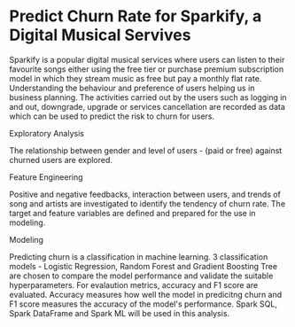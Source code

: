 # Predict Churn Rate for Sparkify, a Digital Musical Servives

Sparkify is a popular digital musical services where users can listen to their favourite songs either using the free tier or purchase premium subscription model in which
they stream music as free but pay a monthly flat rate. Understanding the behaviour and preference of users helping us in business planning. The activities carried out by the users such as logging in and out, downgrade, upgrade or services cancellation are recorded as data which can be used to predict the risk to churn for users.

Exploratory Analysis

The relationship between gender and level of users - (paid or free) against churned users are explored.

Feature Engineering

Positive and negative feedbacks, interaction between users, and trends of song and artists are investigated to identify the tendency of churn rate. The target and feature variables are defined and prepared for the use in modeling.

Modeling

Predicting churn is a classification in machine learning. 3 classification models - Logistic Regression, Random Forest and Gradient Boosting Tree are chosen to compare the model performance and validate the suitable hyperparameters. For evalaution metrics, accuracy and F1 score are evaluated. Accuracy measures how well the model in predicitng churn and F1 score measures the accuracy of the model's performance.
Spark SQL, Spark DataFrame and Spark ML will be used in this analysis.
